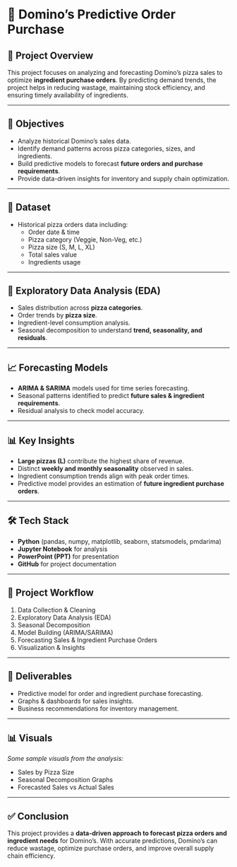 # 🍕 Domino’s Predictive Order Purchase  

## 📌 Project Overview  
This project focuses on analyzing and forecasting Domino’s pizza sales to optimize **ingredient purchase orders**. By predicting demand trends, the project helps in reducing wastage, maintaining stock efficiency, and ensuring timely availability of ingredients.  

---

## 🎯 Objectives  
- Analyze historical Domino’s sales data.  
- Identify demand patterns across pizza categories, sizes, and ingredients.  
- Build predictive models to forecast **future orders and purchase requirements**.  
- Provide data-driven insights for inventory and supply chain optimization.  

---

## 📂 Dataset  
- Historical pizza orders data including:  
  - Order date & time  
  - Pizza category (Veggie, Non-Veg, etc.)  
  - Pizza size (S, M, L, XL)  
  - Total sales value  
  - Ingredients usage  

---

## 🔎 Exploratory Data Analysis (EDA)  
- Sales distribution across **pizza categories**.  
- Order trends by **pizza size**.  
- Ingredient-level consumption analysis.  
- Seasonal decomposition to understand **trend, seasonality, and residuals**.  

---

## 📈 Forecasting Models  
- **ARIMA & SARIMA** models used for time series forecasting.  
- Seasonal patterns identified to predict **future sales & ingredient requirements**.  
- Residual analysis to check model accuracy.  

---

## 📊 Key Insights  
- **Large pizzas (L)** contribute the highest share of revenue.  
- Distinct **weekly and monthly seasonality** observed in sales.  
- Ingredient consumption trends align with peak order times.  
- Predictive model provides an estimation of **future ingredient purchase orders**.  

---

## 🛠️ Tech Stack  
- **Python** (pandas, numpy, matplotlib, seaborn, statsmodels, pmdarima)  
- **Jupyter Notebook** for analysis  
- **PowerPoint (PPT)** for presentation  
- **GitHub** for project documentation  

---

## 🚀 Project Workflow  
1. Data Collection & Cleaning  
2. Exploratory Data Analysis (EDA)  
3. Seasonal Decomposition  
4. Model Building (ARIMA/SARIMA)  
5. Forecasting Sales & Ingredient Purchase Orders  
6. Visualization & Insights  

---

## 📌 Deliverables  
- Predictive model for order and ingredient purchase forecasting.  
- Graphs & dashboards for sales insights.  
- Business recommendations for inventory management.  

---

## 📊 Visuals  
_Some sample visuals from the analysis:_  

- Sales by Pizza Size  
- Seasonal Decomposition Graphs  
- Forecasted Sales vs Actual Sales  

---

## ✅ Conclusion  
This project provides a **data-driven approach to forecast pizza orders and ingredient needs** for Domino’s. With accurate predictions, Domino’s can reduce wastage, optimize purchase orders, and improve overall supply chain efficiency.  
